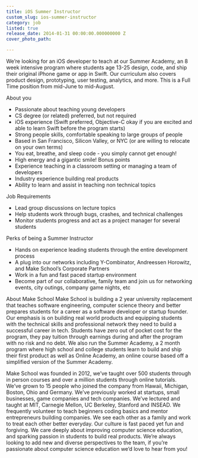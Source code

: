 ```yaml
---
title: iOS Summer Instructor
custom_slug: ios-summer-instructor
category: job
listed: true
release_date: 2014-01-31 00:00:00.000000000 Z
cover_photo_path: 

---
```

We’re looking for an iOS developer to teach at our Summer Academy, an 8 week intensive program where students age 13-25 design, code, and ship their original iPhone game or app in Swift. Our curriculum also covers product design, prototyping, user testing, analytics, and more. This is a Full Time position from mid-June to mid-August. 

About you
- Passionate about teaching young developers
- CS degree (or related) preferred, but not required
- iOS experience (Swift preferred, Objective-C okay if you are excited and able to learn Swift before the program starts)
- Strong people skills, comfortable speaking to large groups of people
- Based in San Francisco, Silicon Valley, or NYC (or are willing to relocate on your own terms)
- You eat, breathe, and sleep code - you simply cannot get enough!
- High energy and a gigantic smile!
Bonus points 
- Experience teaching in a classroom setting or managing a team of developers
- Industry experience building real products
- Ability to learn and assist in teaching non technical topics

Job Requirements
- Lead group discussions on lecture topics
- Help students work through bugs, crashes, and technical challenges
- Monitor students progress and act as a project manager for several students

Perks of being a Summer Instructor
- Hands on experience leading students through the entire development process
- A plug into our networks including Y-Combinator, Andreessen Horowitz, and Make School’s Corporate Partners
- Work in a fun and fast paced startup environment
- Become part of our collaborative, family team and join us for networking events, city outings, company game nights, etc

About Make School
Make School is building a 2 year university replacement that teaches software engineering, computer science theory and better prepares students for a career as a software developer or startup founder. Our emphasis is on building real world products and equipping students with the technical skills and professional network they need to build a successful career in tech. Students have zero out of pocket cost for the program, they pay tuition through earnings during and after the program with no risk and no debt. We also run the Summer Academy, a 2 month program where high school and college students learn to build and ship their first product as well as Online Academy, an online course based off a simplified version of the Summer Academy.

Make School was founded in 2012, we’ve taught over 500 students through in person courses and over a million students through online tutorials. We’ve grown to 15 people who joined the company from Hawaii, Michigan, Boston, Ohio and Germany. We’ve previously worked at startups, small businesses, game companies and tech companies. We’ve lectured and taught at MIT, Carnegie Mellon, UC Berkeley, Stanford and INSEAD. We frequently volunteer to teach beginners coding basics and mentor entrepreneurs building companies. We see each other as a family and work to treat each other better everyday. Our culture is fast paced yet fun and forgiving. We care deeply about improving computer science education, and sparking passion in students to build real products. We’re always looking to add new and diverse perspectives to the team, if you’re passionate about computer science education we’d love to hear from you!